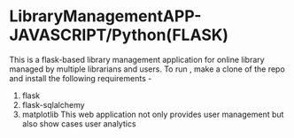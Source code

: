 # LibraryManagementAPP-JAVASCRIPT/Python(FLASK)

This is a flask-based library management application for online library managed by multiple librarians and users. To run , make a clone of the repo and install the following requirements -
1. flask
2. flask-sqlalchemy
3. matplotlib<be>
This web application not only provides user management but also show cases user analytics
